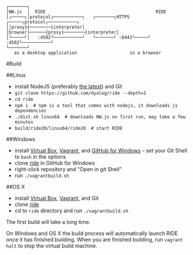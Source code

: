     ┌───────┐
    │NW.js  │  RIDE                                          RIDE
    │┌─────┐│protocol┌───────────┐   ┌───────┐HTTPS ┌─────┐protocol┌───────────┐
    ││proxy├┼────────┤interpreter│   │browser├──────┤proxy├────────┤interpreter│
    │└─────┘│   :4502└───────────┘   └───────┘ :8443└─────┘   :4502└───────────┘
    └───────┘
       as a desktop application                    in a browser

#Build

##Linux
* install NodeJS (preferably [the latest](https://nodejs.org/en/download/)) and Git
* `git clone https://github.com/dyalog/ride --depth=1`
* `cd ride`
* `npm i  # npm is a tool that comes with nodejs, it downloads js dependencies`
* `./dist.sh linux64  # downloads NW.js on first run, may take a few minutes`
* `build/ride20/linux64/ride20  # start RIDE`

##Windows
* install [Virtual Box](https://www.virtualbox.org/), [Vagrant](https://www.vagrantup.com/),
   and [GitHub for Windows](https://windows.github.com/) &ndash; set your Git Shell to `bash` in the options
* clone [ride](https://www.github.com/dyalog/ride) in GitHub for Windows
* right-click repository and "Open in git Shell"
* run `./vagrantbuild.sh`

##OS X
* install [Virtual Box](https://www.virtualbox.org/), [Vagrant](https://www.vagrantup.com/), and Git
* clone [ride](https://www.github.com/dyalog/ride)
* cd to `ride` directory and run `./vagrantbuild.sh`

The first build will take a long time.

On Windows and OS X the build process will automatically launch RIDE once it has finished building.
When you are finished building, run `vagrant halt` to stop the virtual build machine.
